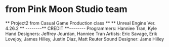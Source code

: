#  from Pink Moon Studio team
** Project2 from Casual Game Production class **
** Unreal Engine Ver. 4.26.2 **
--------** CREDIT **--------
Programmers: Hanniee Tran, Kyle Hand
Designers: Jeffrey Jourdan, Hanniee Tran
Artists: Eric Savage, Erik Lovejoy, James Hilley, Justin Diaz, Matt Reuter
Sound Designer: Jame Hilley
